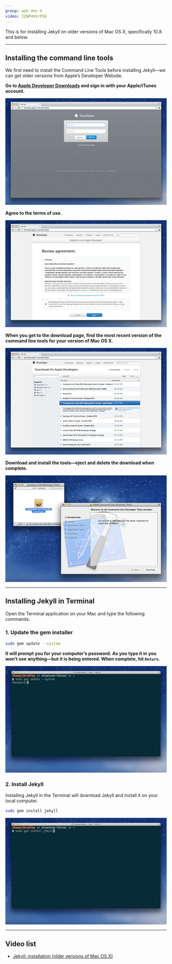 ```yaml
---
group: web-dev-4
video: IINPHVVrF5Q
---
```


This is for installing Jekyll on older versions of Mac OS X, specifically 10.8 and below.

---

## Installing the command line tools

We first need to install the Command Line Tools before installing Jekyll—we can get older versions from Apple’s Developer Website.

**Go to [Apple Developer Downloads](http://developer.apple.com/downloads/) and sign in with your Apple/iTunes account.**

![](developer-apple.jpg)

**Agree to the terms of use.**

![](agreement.jpg)

**When you get to the download page, find the most recent version of the command line tools for your version of Mac OS X.**

![](command-line-tools.jpg)

**Download and install the tools—eject and delete the download when complete.**

![](installer.jpg)

---

## Installing Jekyll in Terminal

Open the Terminal application on your Mac and type the following commands.

### 1. Update the gem installer

```bash
sudo gem update --system
```

**It will prompt you for your computer’s password. As you type it in you won’t see anything—but it is being entered. When complete, hit `Return`.**

![](jekyll-gem-update.jpg)

### 2. Install Jekyll

Installing Jekyll in the Terminal will download Jekyll and install it on your local computer.

```bash
sudo gem install jekyll
```

![](jekyll-install.jpg)

---

## Video list

- [Jekyll: installation (older versions of Mac OS X)](https://www.youtube.com/watch?v=IINPHVVrF5Q&index=2&list=PLWjCJDeWfDdfVEcLGAfdJn_HXyM4Y7_k-)
